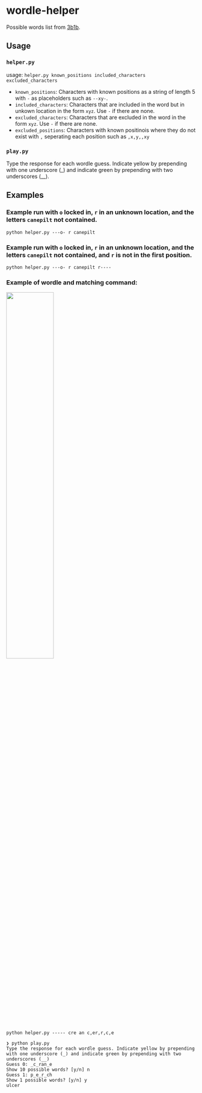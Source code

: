 # wordle-helper

Possible words list from [3b1b](https://github.com/3b1b/videos/tree/master/_2022/wordle).

## Usage

### `helper.py`

usage: `helper.py known_positions included_characters excluded_characters`

- `known_positions`: Characters with known positions as a string of length 5 with `-` as placeholders such as `--xy-`.
- `included_characters`: Characters that are included in the word but in unkown location in the form `xyz`. Use `-` if there are none.
- `excluded_characters`: Characters that are excluded in the word in the form `xyz`. Use `-` if there are none.
- `excluded_positions`: Characters with known positinois where they do not exist with `,` seperating each position such as `,x,y,,xy`

### `play.py`

Type the response for each wordle guess. Indicate yellow by prepending with one underscore (_) and indicate green by prepending with two underscores (__).

## Examples

### Example run with `o` locked in, `r` in an unknown location, and the letters `canepilt` not contained.

`python helper.py ---o- r canepilt`

### Example run with `o` locked in, `r` in an unknown location, and the letters `canepilt` not contained, and `r` is not in the first position.

`python helper.py ---o- r canepilt r----`

### Example of wordle and matching command:

<img src="https://user-images.githubusercontent.com/53503018/153552829-753d0ffd-82ac-4fc2-8e89-19a4a796104c.jpeg" width="50%"></img>

`python helper.py ----- cre an c,er,r,c,e`

```
❯ python play.py
Type the response for each wordle guess. Indicate yellow by prepending with one underscore (_) and indicate green by prepending with two underscores (__)
Guess 0: _c_ran_e
Show 10 possible words? [y/n] n
Guess 1: p_e_r_ch
Show 1 possible words? [y/n] y
ulcer
```
